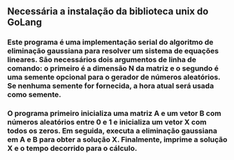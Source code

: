 ## Necessária a instalação da biblioteca unix do GoLang

### Este programa é uma implementação serial do algoritmo de eliminação gaussiana para resolver um sistema de equações lineares. São necessários dois argumentos de linha de comando: o primeiro é a dimensão N da matriz e o segundo é uma semente opcional para o gerador de números aleatórios. Se nenhuma semente for fornecida, a hora atual será usada como semente.

### O programa primeiro inicializa uma matriz A e um vetor B com números aleatórios entre 0 e 1 e inicializa um vetor X com todos os zeros. Em seguida, executa a eliminação gaussiana em A e B para obter a solução X. Finalmente, imprime a solução X e o tempo decorrido para o cálculo.
